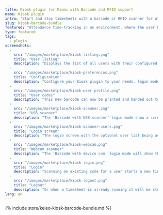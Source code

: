 ```yaml
---
title: Kiosk plugin for Kimai with Barcode and RFID support
name: Kiosk plugin
intro: "Start and stop timesheets with a barcode or RFID scanner for attendance time-tracking"
slug: kiosk-barcode-bundle
featured: "Attendance time-tracking in an environment, where the user has no access to Kimai (eg. in a warehouse) by using a barcode or RFID scanner to start and stop timesheets." 
type: featured
tags:
  - plugin
screenshots:
  - 
    src: "/images/marketplace/kiosk-listing.png"
    title: "User listing"
    description: "Displays the list of all users with their configured login code types"
  - 
    src: "/images/marketplace/kiosk-preferences.png"
    title: "Configuration"
    description: "Configure your Kiosk plugin to your needs, login mode and code format depend on each other"
  - 
    src: "/images/marketplace/kiosk-user-profile.png"
    title: "User codes"
    description: "This new barcode can now be printed and handed out to the user"
  - 
    src: "/images/marketplace/kiosk-scanner.png"
    title: "USB scanner"
    description: "The 'Barcode with USB scanner' login mode show a screen like this, the input field is pre-selected and the scanner will submit it after finding a code"
  - 
    src: "/images/marketplace/kiosk-scanner-users.png"
    title: "Login screen"
    description: "The login screen with the optional user list being activated"
  - 
    src: "/images/marketplace/kiosk-webcam.png"
    title: "Webcam scanner"
    description: "The 'Barcode with device cam' login mode will show the camera video and scan constantly for barcodes"
  - 
    src: "/images/marketplace/kiosk-login.png"
    title: "Login"
    description: "Scanning an existing code for a user starts a new timesheet"
  - 
    src: "/images/marketplace/kiosk-logout.png"
    title: "Logout"
    description: "Or when a timesheet is already running it will be stopped"
lang: en
---
```


{% include store/keleo-kiosk-barcode-bundle.md %}
